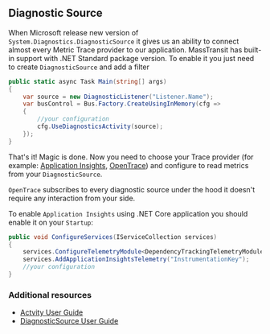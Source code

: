 ## Diagnostic Source
When Microsoft release new version of `System.Diagnostics.DiagnosticSource` it gives us an ability to connect almost every Metric Trace provider to our application. MassTransit has built-in support with .NET Standard package version.
To enable it you just need to create `DiagnosticSource` and add a filter
```csharp
public static async Task Main(string[] args)
{
    var source = new DiagnosticListener("Listener.Name");
    var busControl = Bus.Factory.CreateUsingInMemory(cfg =>
    {
        //your configuration
        cfg.UseDiagnosticsActivity(source);
    });
}
```
That's it! Magic is done. Now you need to choose your Trace provider (for example: [Application Insights](https://docs.microsoft.com/en-us/azure/application-insights/app-insights-create-new-resource#create-an-application-insights-resource-1), [OpenTrace](https://github.com/opentracing-contrib/csharp-netcore)) and configure to read metrics from your `DiagnosticSource`.

`OpenTrace` subscribes to every diagnostic source under the hood it doesn't require any interaction from your side.

To enable `Application Insights` using .NET Core application you should enable it on your `Startup`:
```csharp
public void ConfigureServices(IServiceCollection services)
{
    services.ConfigureTelemetryModule<DependencyTrackingTelemetryModule>((m, o) => m.IncludeDiagnosticSourceActivities.Add("Listener.Name"));
    services.AddApplicationInsightsTelemetry("InstrumentationKey");
    //your configuration
}
```

### Additional resources
- [Actvity User Guide](https://github.com/dotnet/corefx/blob/master/src/System.Diagnostics.DiagnosticSource/src/ActivityUserGuide.md)
- [DiagnosticSource User Guide](https://github.com/dotnet/corefx/blob/master/src/System.Diagnostics.DiagnosticSource/src/DiagnosticSourceUsersGuide.md)